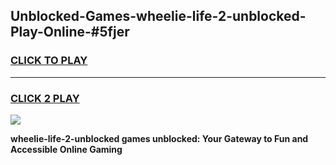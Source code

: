 
## Unblocked-Games-wheelie-life-2-unblocked-Play-Online-#5fjer
<h3>
<a href="https://premium.freeplayer.one?title=wheelie-life-2-unblocked&ref=24F">CLICK TO PLAY</a></h3>
<hr>

<h3>
<a href="https://premium.freeplayer.one?title=wheelie-life-2-unblocked&ref=24F">CLICK 2 PLAY</a>
  
</h3>

<a href="https://premium.freeplayer.one?title=wheelie-life-2-unblocked&ref=24F/"><img src="https://clearcache.store/games.png"></a>


**wheelie-life-2-unblocked games unblocked: Your Gateway to Fun and Accessible Online Gaming**
